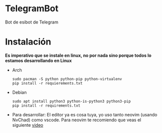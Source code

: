 # TelegramBot
Bot de esibot de Telegram 

# Instalación
**Es imperativo que se instale en linux, no por nada sino porque todos lo estamos desarrollando en Linux**

- Arch
  ```
  sudo pacman -S python python-pip python-virtualenv
  pip install -r requierements.txt
  ```
- Debian
  ```
  sudo apt install python3 python-is-python3 python3-pip
  pip install -r requirements.txt
  ```
- Para desarrollar:
  El editor ya es cosa tuya, yo uso tanto neovim (usando NvChad) como vscode. Para neovim te recomiendo que veas el siguiente [video](https://www.youtube.com/watch?v=4BnVeOUeZxc)
